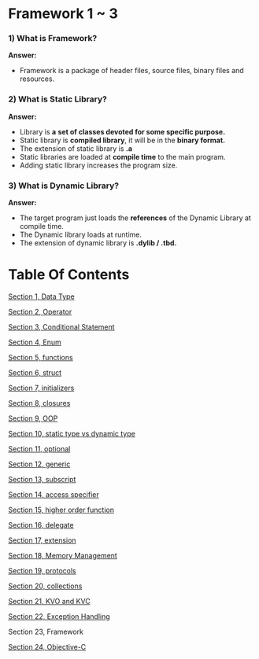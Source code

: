 # Framework 1 ~ 3

### 1) What is Framework?

**Answer:**

- Framework is a package of header files, source files, binary files and resources.

### 2) What is Static Library?

**Answer:**

- Library is **a** **set of classes devoted for some specific purpose.**
- Static library is **compiled library**, it will be in the **binary format.**
- The extension of static library is **.a**
- Static libraries are loaded at **compile time** to the main program.
- Adding static library increases the program size.

### 3) What is Dynamic Library?

**Answer:**

- The target program just loads the **references** of the Dynamic Library at compile time.
- The Dynamic library loads at runtime.
- The extension of dynamic library is **.dylib / .tbd.**

# Table Of Contents

[Section 1, Data Type](./section1-datatypes/)

[Section 2, Operator](./section2-operator/)

[Section 3, Conditional Statement](./section3-conditional-statement/)

[Section 4, Enum](./section4-enum/)

[Section 5, functions](./section5-function/)

[Section 6, struct](./section6-struct/)

[Section 7, initializers](./section7-initializers/)

[Section 8, closures](./section8-closures/)

[Section 9, OOP](./section9-oop/)

[Section 10, static type vs dynamic type](./section10-static_dynamic_type_difference/)

[Section 11, optional](./section11-optional/)

[Section 12, generic](./section12-generic/)

[Section 13, subscript](./section13-subscript/)

[Section 14, access specifier](./section14-access-specifier/)

[Section 15, higher order function](./section15-higher_order_fuctions/)

[Section 16, delegate](./section16-delegate/)

[Section 17, extension](./section17-extension/)

[Section 18, Memory Management](./section18-memory_management/)

[Section 19, protocols](./section19-protocols/)

[Section 20, collections](./section20-collections/)

[Section 21, KVO and KVC](./section21-kvo_kvc-question/)

[Section 22, Exception Handling](./section22-exeception_handling-question/)

Section 23, Framework

[Section 24, Objective-C](./section24-objective_c-question/)
